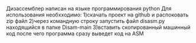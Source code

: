 Дизассемблер написан на языке программирования python
Для использования необхходимо:
1)скачать проект на github и распоковать zip файл
2)через командную строку запустить файл disasm.py находящийся в папке Disam-main
3)вставить скопированный машинный код после чего программа сразу выведет код на ASM
